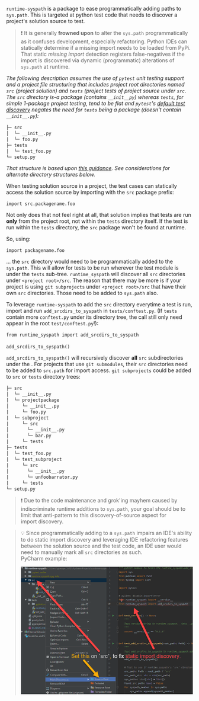 `runtime-syspath` is a package to ease programmatically adding paths to
`sys.path`. This is targeted at python test code that needs to discover
a project's solution source to test.

> :exclamation: It is generally **frowned upon** to alter the `sys.path`
> programmatically as it confuses development, especially refactoring.
> Python IDEs can statically determine if a missing import needs to be
> loaded from PyPi. That static *missing import* detection registers
> false-negatives if the import is discovered via dynamic (programmatic)
> alterations of `sys.path` at runtime.

*The following description assumes the use of `pytest` unit testing
support and a project file structuring that includes project root
directories named `src` (project solution) and `tests` (project tests of
project source under `src`. The `src` directory is-a package (contains
`__init__py`) whereas `tests`, for simple 1-package project testing,
tend to be flat and `pytest`'s
[default test discovery](https://docs.pytest.org/en/latest/goodpractices.html#test-discovery)
negates the need for `tests` being a package (doesn't contain
`__init__.py`):*

```
├─ src
│  └─ __init__.py
|  └─ foo.py
├─ tests
│  └─ test_foo.py
└─ setup.py
```
*That structure is based upon
[this guidance](https://blog.ionelmc.ro/2014/05/25/python-packaging/#the-structure).
See considerations for alternate directory structures below.*

When testing solution source in a project, the test cases can statically
access the solution source by importing with the `src` package prefix:

```
import src.packagename.foo
```
Not only does that not feel right at all, that solution implies that
tests are run **only** from the project root, not within the `tests`
directory itself. If the test is run within the `tests` directory, the
`src` package won't be found at runtime.

So, using:
```
import packagename.foo
```
... the `src` directory would need to be programmatically added to the
`sys.path`. This will allow for tests to be run wherever the test module
is under the `tests` sub-tree. `runtime_syspath` will discover all `src`
directories under `<project root>/src`. The reason that there may be
more is if your project is using `git subprojects` under `<project
root>/src` that have their own `src` directories. Those need to be added
to `sys.path` also.

To leverage `runtime-syspath` to add the `src` directory everytime a
test is run, import and run `add_srcdirs_to_syspath` in
`tests/conftest.py`. (If `tests` contain more `conftest.py` under its
directory tree, the call still only need appear in the root
`test/conftest.py`!):
 ```
 from runtime_syspath import add_srcdirs_to_syspath
 
 add_srcdirs_to_syspath() 
 ```

`add_srcdirs_to_syspath()` will recursively discover **all** `src`
subdirectories under the <project root>. For projects that use `git
submodules`, their `src` directories need to be added to `src.path` for
import access. `git subprojects` could be added to `src` or `tests`
directory trees:

```
├─ src
│  └─ __init__.py
|  └─ projectpackage
│     └─ __init__.py
|     └─ foo.py
|  └─ subproject
|     └─ src
│       └─ __init__.py
|       └─ bar.py
|     └─ tests
├─ tests
│  └─ test_foo.py
|  └─ test_subproject
|     └─ src
│       └─ __init__.py
|       └─ unfoobarrator.py
|     └─ tests
└─ setup.py
```

> :exclamation: Due to the code maintenance and grok'ing mayhem caused
> by indiscriminate runtime additions to `sys.path`, your goal should be
> to limit that anti-pattern to this discovery-of-source aspect for  
> import discovery.

> :bulb: Since programmatically adding to a `sys.path` impairs an IDE's
> ability to do static import discovery and leveraging IDE refactoring
> features between the solution source and the test code, an IDE user
> would need to manually mark all `src` directories as such.  
> PyCharm example:
>
> ![image](docs/images/IDE_SetSrc.png)
